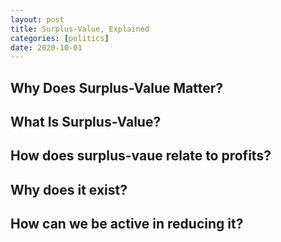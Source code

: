 ```yaml
---
layout: post
title: Surplus-Value, Explained
categories: [politics]
date: 2020-10-01
---
```


## Why Does Surplus-Value Matter?

## What Is Surplus-Value?

## How does surplus-vaue relate to profits?

## Why does it exist?

## How can we be active in reducing it?